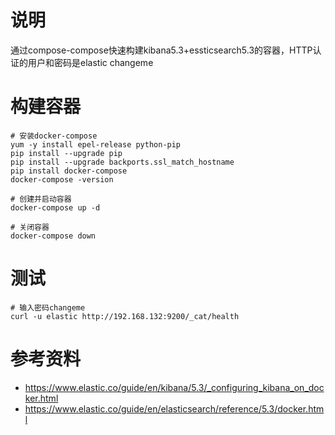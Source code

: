 

# 说明
通过compose-compose快速构建kibana5.3+essticsearch5.3的容器，HTTP认证的用户和密码是elastic changeme


# 构建容器
```
# 安装docker-compose
yum -y install epel-release python-pip
pip install --upgrade pip
pip install --upgrade backports.ssl_match_hostname
pip install docker-compose
docker-compose -version

# 创建并启动容器
docker-compose up -d

# 关闭容器
docker-compose down

```

# 测试
```
# 输入密码changeme
curl -u elastic http://192.168.132:9200/_cat/health
```


# 参考资料
- https://www.elastic.co/guide/en/kibana/5.3/_configuring_kibana_on_docker.html
- https://www.elastic.co/guide/en/elasticsearch/reference/5.3/docker.html